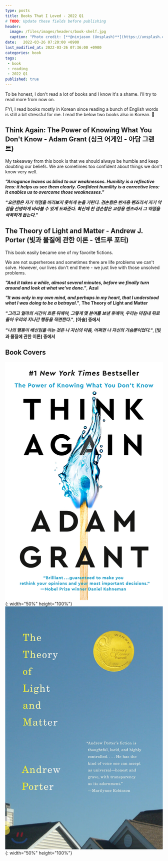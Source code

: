 ```yaml
---
type: posts
title: Books That I Loved - 2022 Q1
# TODO: Update these fields before publishing
header:
  image: /files/images/headers/book-shelf.jpg
  caption: "Photo credit: [**@ninjason (Unsplash)**](https://unsplash.com/@ninjason)"
date:   2022-03-26 07:20:00 +0900
last_modified_at: 2022-03-26 07:36:00 +0900
categories: book
tags:
 - book
 - reading
 - 2022 Q1
published: true
---
```


To be honest, I don't read a lot of books and I know it's a shame. I'll try to read more from now on. 

FYI, I read books mostly in Korean since reading a bunch of English words is still a bit stressful for me. I read the below two books also in Korean. 🙂

## Think Again: The Power of Knowing What You Don't Know - Adam Grant (싱크 어게인 - 아담 그랜트)

My takeaway from this book is that we should always be humble and keep doubting our beliefs. We are sometimes too confident about things we don't know very well. 

***"Arrogance leaves us blind to our weaknesses. Humility is a reflective lens: it helps us see them clearly. Confident humility is a corrective lens: it enables us to overcome those weaknesses."***

***"오만함은 자기 약점을 바라보지 못하게 눈을 가린다. 겸손함은 반사용 렌즈라서 자기 약점을 선명하게 바라볼 수 있게 도와준다. 확신에 찬 겸손함은 교정용 렌즈라서 그 약점을 극복하게 돕는다."***

## The Theory of Light and Matter - Andrew J. Porter (빛과 물질에 관한 이론 - 앤드루 포터)

This book easily became one of my favorite fictions. 

We are not superheroes and sometimes there are life problems we can't solve. However, our lives don't end there - we just live with those unsolved problems. 

***"And it takes a while, almost several minutes, before we finally turn around and look at what we've done."***, **Azul**

***"It was only in my own mind, and perhaps in my heart, that I understood what I was doing to be a betrayal."***, **The Theory of Light and Matter**

***"그리고 얼마의 시간이 흐른 뒤에야, 그렇게 몇 분여를 보낸 후에야, 우리는 마침내 뒤로 돌아 우리의 지나간 행동을 직면한다."***, **[아술] 중에서**

***"나의 행동이 배신임을 아는 것은 나 자신의 마음, 어쩌면 나 자신의 가슴뿐이었다."***, **[빛과 물질에 관한 이론] 중에서**

## Book Covers

![image](/files/images/book-covers/think-again-adam-grant.jpg){: width="50%" height="100%"}![image](/files/images/book-covers/the-theroy-of-light-and-matter-andrew-porter.jpg){: width="50%" height="100%"}
